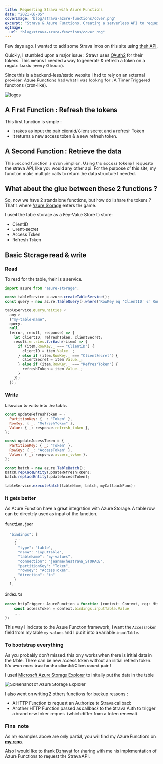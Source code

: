 ```yaml
---
title: Requesting Strava with Azure Functions
date: "2021-06-05"
coverImage: "blog/strava-azure-functions/cover.png"
excerpt: "Strava & Azure Functions. Creating a serverless API to request an OAuth2 based API"
ogImage:
  url: "blog/strava-azure-functions/cover.png"
---
```


Few days ago, I wanted to add some Strava infos on this site using [their API](https://developers.strava.com/docs/reference/).

Quickly, I stumbled upon a major issue : Strava uses [OAuth2](https://developers.strava.com/docs/authentication/#:~:text=To%20Get%20Support-,Introduction,keeps%20users'%20authentication%20details%20safe.) for their tokens. This means I needed a way to generate & refresh a token on a regular basis (every 6 hours).

Since this is a backend-less/static website I had to rely on an external provider. [Azure Functions](https://azure.microsoft.com/fr-fr/services/functions/) had what I was looking for : A Timer Triggered functions (cron-like).

![logos](blog/strava-azure-functions/logos.png)

## A First Function : Refresh the tokens

This first function is simple :

- It takes as input the pair clientId/Client secret and a refresh Token
- It returns a new access token & a new refresh token.

## A Second Function : Retrieve the data

This second function is even simplier :
Using the access tokens I requests the strava API, like you would any other api. For the purpose of this site, my function make multiple calls to return the data structure I needed.

## What about the glue between these 2 functions ?

So, now we have 2 standalone functions, but how do I share the tokens ?  
That's where [Azure Storage](https://azure.microsoft.com/fr-fr/services/storage/) enters the game.

I used the table storage as a Key-Value Store to store:

- ClientID
- Client-secret
- Access Token
- Refresh Token

## Basic Storage read & write

### Read

To read for the table, their is a service.

```javascript
import azure from "azure-storage";

const tableService = azure.createTableService();
const query = new azure.TableQuery().where("RowKey eq 'ClientID' or RowKey eq 'ClientSecret' or RowKey eq 'RefreshToken'");

tableService.queryEntities <
  any >
  ("my-table-name",
  query,
  null,
  (error, result, response) => {
    let clientID, refreshToken, clientSecret;
    result.entries.forEach((item) => {
      if (item.RowKey._ === "ClientID") {
        clientID = item.Value._;
      } else if (item.RowKey._ === "ClientSecret") {
        clientSecret = item.Value._;
      } else if (item.RowKey._ === "RefreshToken") {
        refreshToken = item.Value._;
      }
    });
  });
```

### Write

Likewise to write into the table.

```javascript
const updateRefreshToken = {
  PartitionKey: { _: "Token" },
  RowKey: { _: "RefreshToken" },
  Value: { _: response.refresh_token },
};

const updateAccessToken = {
  PartitionKey: { _: "Token" },
  RowKey: { _: "AccessToken" },
  Value: { _: response.access_token },
};

const batch = new azure.TableBatch();
batch.replaceEntity(updateRefreshToken);
batch.replaceEntity(updateAccessToken);

tableService.executeBatch(tableName, batch, myCallbackFunc);
```

### It gets better

As Azure Function have a great integration with Azure Storage. A table row can be directely used as input of the function.

#### **`function.json`**

```javascript
  "bindings": [
    ...
    {
      "type": "table",
      "name": "inputTable",
      "tableName": "my-values",
      "connection": "jeanmechestrava_STORAGE",
      "partitionKey": "Token",
      "rowKey": "AccessToken",
      "direction": "in"
    }
  ],
```

#### **`index.ts`**

```typescript
const httpTrigger: AzureFunction = function (context: Context, req: HttpRequest): Promise<void> {
    const accessToken = context.bindings.inputTable.Value;
    ...
};

```

This way I indicate to the Azure Function framework, I want the `AccessToken` field from my table `my-values` and I put it into a variable `inputTable`.

### To bootstrap everything

As you probably don't missed, this only works when there is initial data in the table. There can be new access token without an initial refresh token. It's even more true for the clientId/Client secret pair !

I used [Microsoft Azure Storage Explorer](https://azure.microsoft.com/fr-fr/features/storage-explorer/) to initially put the data in the table

![Screenshot of Azure Storage Explorer](/blog/strava-azure-functions/azure-storage-explorer.png "Screenshot of Azure Storage Explorer")

I also went on writing 2 others functions for backup reasons :

- A HTTP Function to request an Authorize to Strava callback
- Another HTTP Function passed as callback to the Strava Auth to trigger a brand new token request (which differ from a token renewal).

### Final note

As my examples above are only partial, you will find my Azure Functions on **[my repo](https://github.com/kyro38/strava-azure-functions)**.

Also I would like to thank [Dzhavat](https://dzhavat.github.io/) for sharing with me his implementation of Azure Functions to request the Strava API.

